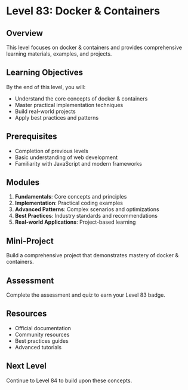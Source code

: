 # Level 83: Docker & Containers

## Overview
This level focuses on docker & containers and provides comprehensive learning materials, examples, and projects.

## Learning Objectives
By the end of this level, you will:
- Understand the core concepts of docker & containers
- Master practical implementation techniques
- Build real-world projects
- Apply best practices and patterns

## Prerequisites
- Completion of previous levels
- Basic understanding of web development
- Familiarity with JavaScript and modern frameworks

## Modules
1. **Fundamentals**: Core concepts and principles
2. **Implementation**: Practical coding examples
3. **Advanced Patterns**: Complex scenarios and optimizations
4. **Best Practices**: Industry standards and recommendations
5. **Real-world Applications**: Project-based learning

## Mini-Project
Build a comprehensive project that demonstrates mastery of docker & containers.

## Assessment
Complete the assessment and quiz to earn your Level 83 badge.

## Resources
- Official documentation
- Community resources
- Best practices guides
- Advanced tutorials

## Next Level
Continue to Level 84 to build upon these concepts.
